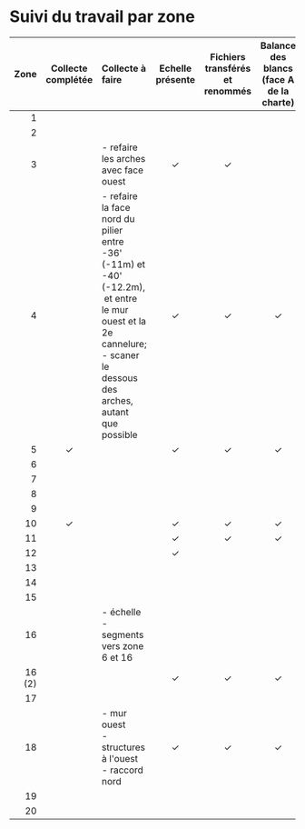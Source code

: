 # Suivi du travail par zone

|   Zone | Collecte complétée | Collecte à faire                                                                                                                                                               | Echelle présente | Fichiers transférés et renommés | Balance des blancs<br />(face A de la charte) | Tifs générés |  | Cibles détectées /<br />Échelle(s) définie(s) | Camera calibration z18v2 /<br />capture distance | Alignement<br />(workflow 1) | Optimisation<br />(workflow 2) | Nettoyage<br />du nuage |  |
| -----: | :------------------: | :------------------------------------------------------------------------------------------------------------------------------------------------------------------------------ | :---------------: | :--------------------------------: | :-------------------------------------------: | :-------------: | - | :------------------------------------------------: | ------------------------------------------------ | ---------------------------- | ------------------------------ | ----------------------- | - |
|      1 |                      |                                                                                                                                                                                 |                  |                                    |                                              |                |  |                                                    |                                                  |                              |                                |                         |  |
|      2 |                      |                                                                                                                                                                                 |                  |                                    |                                              |                |  |                                                    |                                                  |                              |                                |                         |  |
|      3 |                      | - refaire les arches avec face ouest                                                                                                                                            |        ✓        |                 ✓                 |                                              |                |  |                                                    |                                                  |                              |                                |                         |  |
|      4 |                      | - refaire la face nord du pilier entre -36' (-11m) et -40' (-12.2m),<br /> et entre le mur ouest et la 2e cannelure;<br />- scaner le dessous des arches, autant que possible |        ✓        |                 ✓                 |                      ✓                      |       ✓       |  |                         ✓                         |                                                  |                              |                                |                         |  |
|      5 |          ✓          |                                                                                                                                                                                 |        ✓        |                 ✓                 |                      ✓                      |       ✓       |  |                                                    |                                                  |                              |                                |                         |  |
|      6 |                      |                                                                                                                                                                                 |                  |                                    |                                              |                |  |                                                    |                                                  |                              |                                |                         |  |
|      7 |                      |                                                                                                                                                                                 |                  |                                    |                                              |                |  |                                                    |                                                  |                              |                                |                         |  |
|      8 |                      |                                                                                                                                                                                 |                  |                                    |                                              |                |  |                                                    |                                                  |                              |                                |                         |  |
|      9 |                      |                                                                                                                                                                                 |                  |                                    |                                              |                |  |                                                    |                                                  |                              |                                |                         |  |
|     10 |          ✓          |                                                                                                                                                                                 |        ✓        |                 ✓                 |                      ✓                      |       ✓       |  |                         ✓                         |                                                  |                              |                                |                         |  |
|     11 |                      |                                                                                                                                                                                 |        ✓        |                 ✓                 |                      ✓                      |       ✓       |  |                         ✓                         |                                                  |                              |                                |                         |  |
|     12 |                      |                                                                                                                                                                                 |        ✓        |                                    |                                              |                |  |                                                    |                                                  |                              |                                |                         |  |
|     13 |                      |                                                                                                                                                                                 |                  |                                    |                                              |                |  |                                                    |                                                  |                              |                                |                         |  |
|     14 |                      |                                                                                                                                                                                 |                  |                                    |                                              |                |  |                                                    |                                                  |                              |                                |                         |  |
|     15 |                      |                                                                                                                                                                                 |                  |                                    |                                              |                |  |                                                    |                                                  |                              |                                |                         |  |
|     16 |                      | - échelle<br />- segments vers zone 6 et 16                                                                                                                                   |                  |                                    |                                              |                |  |                                                    |                                                  |                              |                                |                         |  |
| 16 (2) |                      |                                                                                                                                                                                 |        ✓        |                 ✓                 |                      ✓                      |       ✓       |  |                         ✓                         |                                                  |                              |                                |                         |  |
|     17 |                      |                                                                                                                                                                                 |                  |                                    |                                              |                |  |                                                    |                                                  |                              |                                |                         |  |
|     18 |                      | - mur ouest<br />- structures à l'ouest<br />- raccord nord                                                                                                                    |        ✓        |                 ✓                 |                      ✓                      |       ✓       |  |                                                    |                                                  |                              |                                |                         |  |
|     19 |                      |                                                                                                                                                                                 |                  |                                    |                                              |                |  |                                                    |                                                  |                              |                                |                         |  |
|     20 |                      |                                                                                                                                                                                 |                  |                                    |                                              |                |  |                                                    |                                                  |                              |                                |                         |  |
